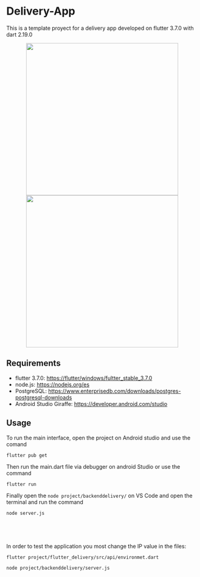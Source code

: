 # Delivery-App
This is a template proyect for a delivery app developed on flutter 3.7.0 with dart 2.19.0
<br>
<div align="center">
<image src='https://github.com/JackBlaze132/Delivery-App/assets/63567815/64ad2bde-397c-4963-93cc-02d731c8f83a' height="400" />
<image src='https://github.com/JackBlaze132/Delivery-App/assets/63567815/bcfcc51c-d771-4873-839e-7c8c0b993cc7' height="400" />
</div>




## Requirements
- flutter 3.7.0: <a href='https://storage.googleapis.com/flutter_infra_release/releases/stable/windows/flutter_windows_3.7.0-stable.zip'>https://flutter/windows/fultter_stable_3.7.0</a>
- node.js: https://nodejs.org/es
- PostgreSQL: https://www.enterprisedb.com/downloads/postgres-postgresql-downloads
- Android Studio Giraffe: https://developer.android.com/studio 

## Usage
To run the main interface, open the project on Android studio and use the comand
```
flutter pub get
```
Then run the main.dart file via debugger on android Studio  or use the command
```
flutter run
```
Finally open the ```node project/backenddelivery/``` on VS Code and open the terminal and run the command
```
node server.js
```
##  
In order to test the application you most change the IP value in the files:
```
flutter project/flutter_delivery/src/api/environmet.dart
```
```
node project/backenddelivery/server.js
```
